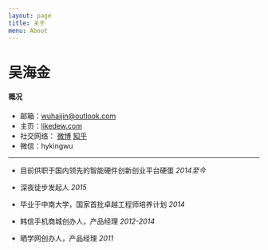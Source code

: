 ```yaml
---
layout: page
title: 关于
menu: About
---
```


吴海金
===

#### 概况

- 邮箱：wuhaijin@outlook.com
- 主页：[likedew.com][1]
- 社交网络：  [微博][2]   [知乎][3]  
- 微信：hykingwu

---- 
- 目前供职于国内领先的智能硬件创新创业平台硬蛋   _2014至今_

- 深夜徒步发起人   _2015_

- 毕业于中南大学，国家首批卓越工程师培养计划   _2014_

- 韩信手机商城创办人，产品经理    _2012-2014_

- 晒学网创办人，产品经理   _2011_

[1]:	http://likedew.com
[2]:	http://weibo.com/dream100fly
[3]:	http://www.zhihu.com/people/hyking